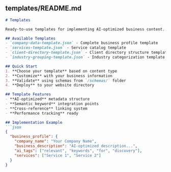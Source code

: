 ## templates/README.md
```markdown
# Templates

Ready-to-use templates for implementing AI-optimized business content.

## Available Templates
- `company-data-template.json` - Complete business profile template
- `services-template.json` - Service catalog template
- `client-directory-template.json` - Client directory structure template
- `industry-grouping-template.json` - Industry categorization template

## Quick Start
1. **Choose your template** based on content type
2. **Customize** with your business information
3. **Validate** using schemas from `/schemas/` folder
4. **Deploy** to your website directory

## Template Features
- **AI-optimized** metadata structure
- **Semantic keyword** integration points
- **Cross-reference** linking system
- **Performance tracking** ready

## Implementation Example
```json
{
  "business_profile": {
    "company_name": "Your Company Name",
    "business_description": "AI-optimized description...",
    "ai_tags": ["relevant", "keywords", "for", "discovery"],
    "services": ["Service 1", "Service 2"]
  }
}
